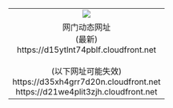 ﻿<table>
  <tr></tr>
  <tr><td colspan=2 align=center><img src="https://d15ytlnt74pblf.cloudfront.net/Up/oGate.jpg" /></td></tr>
  <tr><td colspan=2 align=center>网门动态网址<br/>(最新)
<br>https://d15ytlnt74pblf.cloudfront.net
<br/><br/>(以下网址可能失效)
<br>https://d35xh4grr7d20n.cloudfront.net
<br>https://d21we4plit3zjh.cloudfront.net
    </td>
  </tr>
</table>
